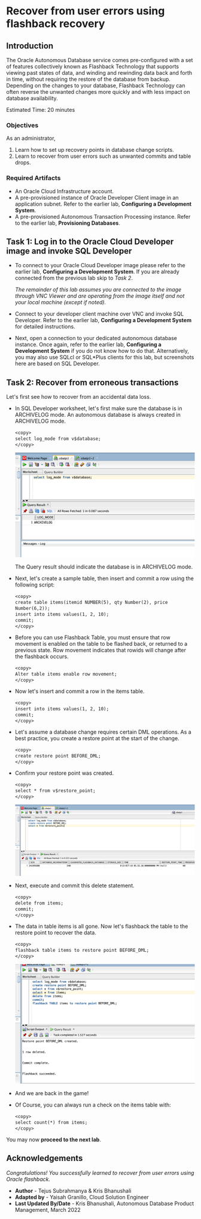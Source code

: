 # Recover from user errors using flashback recovery

## Introduction
The Oracle Autonomous Database service comes pre-configured with a set of features collectively known as Flashback Technology that supports viewing past states of data, and winding and rewinding data back and forth in time, without requiring the restore of the database from backup. Depending on the changes to your database, Flashback Technology can often reverse the unwanted changes more quickly and with less impact on database availability.

Estimated Time: 20 minutes

### Objectives
As an administrator,
1. Learn how to set up recovery points in database change scripts.
2. Learn to recover from user errors such as unwanted commits and table drops.

### Required Artifacts
- An Oracle Cloud Infrastructure account.
- A pre-provisioned instance of Oracle Developer Client image in an application subnet. Refer to the earlier lab, **Configuring a Development System**.
- A pre-provisioned Autonomous Transaction Processing instance. Refer to the earlier lab, **Provisioning Databases**.

## Task 1: Log in to the Oracle Cloud Developer image and invoke SQL Developer
- To connect to your Oracle Cloud Developer image please refer to the earlier lab, **Configuring a Development System**. If  you are already connected from the previous lab skip to *Task 2*.  

    *The remainder of this lab assumes you are connected to the image through VNC Viewer and are operating from the image itself and not your local machine (except if noted).*

- Connect to your developer client machine over VNC and invoke SQL Developer. Refer to the earlier lab, **Configuring a Development System** for detailed instructions.

- Next, open a connection to your dedicated autonomous database instance. Once again, refer to the earlier lab, **Configuring a Development System** if you do not know how to do that. Alternatively, you may also use SQLcl or SQL*Plus clients for this lab, but screenshots here are based on SQL Developer.

## Task 2: Recover from erroneous transactions
Let's first see how to recover from an accidental data loss.

- In SQL Developer worksheet, let's first make sure the database is in ARCHIVELOG mode. An autonomous database is always created in ARCHIVELOG mode.

    ````
    <copy>
    select log_mode from v$database;
    </copy>
    ````

    ![This image shows the result of performing the above step.](./images/log_mode.png " ")

    The Query result should indicate the database is in ARCHIVELOG mode.

- Next, let's create a sample table, then insert and commit a row using the following script:

    ````
    <copy>
    create table items(itemid NUMBER(5), qty Number(2), price Number(6,2));
    insert into items values(1, 2, 10);
    commit;
    </copy>
    ````

- Before you can use Flashback Table, you must ensure that row movement is enabled on the table to be flashed back, or returned to a previous state. Row movement indicates that rowids will change after the flashback occurs.

    ````
    <copy>
    Alter table items enable row movement;
    </copy>
    ````

- Now let's insert and commit a row in the items table.

    ````
    <copy>
    insert into items values(1, 2, 10);
    commit;
    </copy>
    ````

- Let's assume a database change requires certain DML operations. As a best practice, you create a restore point at the start of the change.

    ````
    <copy>
    create restore point BEFORE_DML;
    </copy>
    ````

- Confirm your restore point was created.

    ````
    <copy>
    select * from v$restore_point;
    </copy>
    ````

    ![This image shows the result of performing the above step.](./images/restore_point2.png " ")

- Next, execute and commit this delete statement.

    ````
    <copy>
    delete from items;
    commit;
    </copy>
    ````

- The data in table items is all gone. Now let's flashback the table to the restore point to recover the data.

    ````
    <copy>
    flashback table items to restore point BEFORE_DML;
    </copy>
    ````

    ![This image shows the result of performing the above step.](./images/flashback.png " ")

- And we are back in the game!

- Of Course, you can always run a check on the items table with:

    ````
    <copy>
    select count(*) from items;
    </copy>
    ````

You may now **proceed to the next lab**.

## Acknowledgements
*Congratulations! You successfully learned to recover from user errors using Oracle flashback.*

- **Author** - Tejus Subrahmanya & Kris Bhanushali
- **Adapted by** -  Yaisah Granillo, Cloud Solution Engineer
- **Last Updated By/Date** - Kris Bhanushali, Autonomous Database Product Management, March 2022


